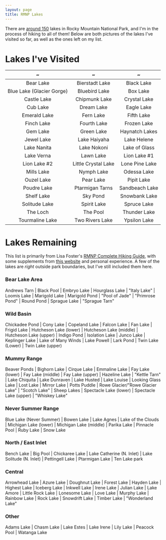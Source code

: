 ```yaml
---
layout: page
title: RMNP Lakes
---
```


There are [around 150](https://www.nps.gov/romo/learn/management/statistics.htm) lakes in Rocky Mountain National Park, and I'm in the process of hiking to all of them! Below are both pictures of the lakes I've visited so far, as well as the ones left on my list.

# Lakes I've Visited

|~ |~ |~ |
| :---: | :---: | :---: |
| Bear Lake | Bierstadt Lake | Black Lake |
| Blue Lake (Glacier Gorge) | Bluebird Lake | Box Lake |
| Castle Lake | Chipmunk Lake | Crystal Lake |
| Cub Lake | Dream Lake | Eagle Lake |
| Emerald Lake | Fern Lake | Fifth Lake |
| Finch Lake | Fourth Lake | Frozen Lake |
| Gem Lake | Green Lake | Haynatch Lakes |
| Jewel Lake | Lake Haiyaha | Lake Helene |
| Lake Nanita | Lake Nokoni | Lake of Glass |
| Lake Verna | Lawn Lake | Lion Lake #1 |
| Lion Lake #2 | Little Crystal Lake | Lone Pine Lake |
| Mills Lake | Nymph Lake | Odessa Lake |
| Ouzel Lake | Pear Lake | Pipit Lake |
| Poudre Lake | Ptarmigan Tarns | Sandbeach Lake |
| Shelf Lake | Sky Pond | Snowbank Lake |
| Solitude Lake | Spirit Lake | Spruce Lake |
| The Loch | The Pool | Thunder Lake |
| Tourmaline Lake | Two Rivers Lake | Ypsilon Lake |

# Lakes Remaining
This list is primarily from Lisa Foster's [RMNP Complete Hiking Guide](https://www.amazon.com/Rocky-Mountain-National-Park-Complete/dp/0615526845/ref=sr_1_1?crid=VFZV6XY9JN4X&keywords=lisa+foster&qid=1696050466&sprefix=Lisa+Foster%2Caps%2C185&sr=8-1), with some supplements from [this website](http://www.hikingrmnp.org/p/the-big-list.html) and personal experience. A few of the lakes are _right_ outside park boundaries, but I've still included them here.

### Bear Lake Area
Andrews Tarn | Black Pool | Embryo Lake | Hourglass Lake | "Italy Lake" | Loomis Lake | Marigold Lake | Marigold Pond | "Pool of Jade" | "Primrose Pond" | Round Pond | Sprague Lake | "Sprague Tarn"

### Wild Basin
Chickadee Pond | Cony Lake | Copeland Lake | Falcon Lake | Fan Lake | Frigid Lake | Hutcheson Lake (lower) | Hutcheson Lake (middle) | Hutcheson Lake (upper) | Indigo Pond | Isolation Lake | Junco Lake | Keplinger Lake | Lake of Many Winds | Lake Powell | Lark Pond | Twin Lake (Lower) | Twin Lake (upper)

### Mummy Range
Beaver Ponds | Bighorn Lake | Cirque Lake | Emmaline Lake | Fay Lake (lower) | Fay Lake (middle) | Fay Lake (upper) | Hazeline Lake | "Kettle Tarn" | Lake Chiquita | Lake Dunraven | Lake Husted | Lake Louise | Looking Glass Lake | Lost Lake | Mirror Lake | Potts Puddle | Rowe Glacier/"Rowe Glacier Lake" | "Scotch Lake" | Sheep Lakes | Spectacle Lake (lower) | Spectacle Lake (upper) | "Whiskey Lake"

### Never Summer Range
Blue Lake (Never Summer) | Bowen Lake | Lake Agnes | Lake of the Clouds | Michigan Lake (lower) | Michigan Lake (middle) | Parika Lake | Pinnacle Pool | Ruby Lake | Snow Lake

### North / East Inlet
Bench Lake | Big Pool | Chickaree Lake | Lake Catherine (N. Inlet) | Lake Solitude (N. Inlet) | Pettingell Lake | Ptarmigan Lake | Ten Lake park

### Central
Arrowhead Lake | Azure Lake | Doughnut Lake | Forest Lake | Hayden Lake | Highest Lake | Iceberg Lake | Inkwell Lake | Irene Lake | Julian Lake | Lake Amore | Little Rock Lake | Lonesome Lake | Love Lake | Murphy Lake | Rainbow Lake | Rock Lake | Snowdrift Lake | Timber Lake | "Wonderland Lake"

### Other
Adams Lake | Chasm Lake | Lake Estes | Lake Irene | Lily Lake | Peacock Pool | Watanga Lake